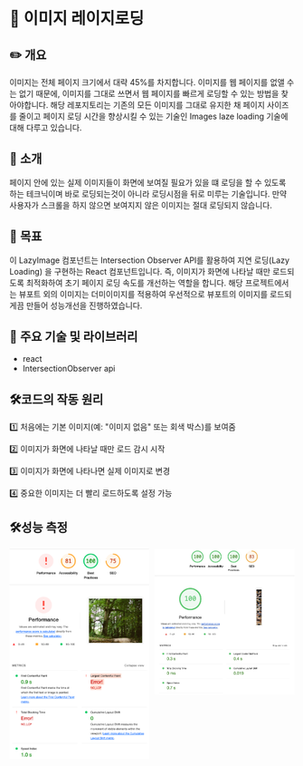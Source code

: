 # 🚀 이미지 레이지로딩

## ✏️ 개요

이미지는 전체 페이지 크기에서 대략 45%를 차지합니다. 이미지를 웹 페이지를 없앨 수는 없기 때문에, 이미지를 그대로 쓰면서 웹 페이지를 빠르게 로딩할 수 있는 방법을 찾아야합니다. 해당 레포지토리는 기존의 모든 이미지를 그대로 유지한 채 페이지 사이즈를 줄이고 페이지 로딩 시간을 향상시킬 수 있는 기술인 Images laze loading 기술에 대해 다루고 있습니다.

## 📌 소개

페이지 안에 있는 실제 이미지들이 화면에 보여질 필요가 있을 떄 로딩을 할 수 있도록 하는 테크닉이며 바로 로딩되는것이 아니라 로딩시점을 뒤로 미루는 기술입니다. 만약 사용자가 스크롤을 하지 않으면 보여지지 않은 이미지는 절대 로딩되지 않습니다.

## 🎯 목표

이 LazyImage 컴포넌트는 Intersection Observer API를 활용하여 지연 로딩(Lazy Loading) 을 구현하는 React 컴포넌트입니다.
즉, 이미지가 화면에 나타날 때만 로드되도록 최적화하여 초기 페이지 로딩 속도를 개선하는 역할을 합니다.
해당 프로젝트에서는 뷰포트 외의 이미지는 더미이미지를 적용하여 우선적으로 뷰포트의 이미지를 로드되게끔 만들어 성능개선을 진행하였습니다.

## 📂 주요 기술 및 라이브러리

- react
- IntersectionObserver api

## 🛠️코드의 작동 원리

1️⃣ 처음에는 기본 이미지(예: "이미지 없음" 또는 회색 박스)를 보여줌

2️⃣ 이미지가 화면에 나타날 때만 로드 감시 시작

3️⃣ 이미지가 화면에 나타나면 실제 이미지로 변경

4️⃣ 중요한 이미지는 더 빨리 로드하도록 설정 가능

## 🛠️성능 측정

<div style="gap: 10px;display: flex; align-items:flex-start">
  <img src="./src/assets/readme/개선전.png" alt="개선 전" style="width: 49%" />
  <img src="./src/assets/readme/개선후.jpg" alt="개선 전" style="width: 49%" />
</div>
